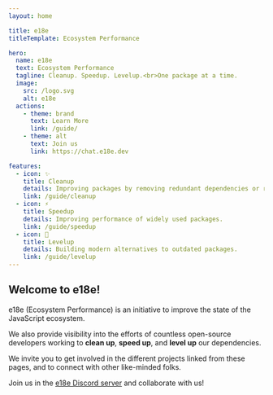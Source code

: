 ```yaml
---
layout: home

title: e18e
titleTemplate: Ecosystem Performance

hero:
  name: e18e
  text: Ecosystem Performance
  tagline: Cleanup. Speedup. Levelup.<br>One package at a time.
  image:
    src: /logo.svg
    alt: e18e
  actions:
    - theme: brand
      text: Learn More
      link: /guide/
    - theme: alt
      text: Join us
      link: https://chat.e18e.dev

features:
  - icon: ✨
    title: Cleanup
    details: Improving packages by removing redundant dependencies or replacing them with modern alternatives.
    link: /guide/cleanup
  - icon: ⚡️
    title: Speedup
    details: Improving performance of widely used packages.
    link: /guide/speedup
  - icon: 🧩
    title: Levelup
    details: Building modern alternatives to outdated packages.
    link: /guide/levelup
---
```


## Welcome to e18e!

e18e (Ecosystem Performance) is an initiative to improve the state of the JavaScript ecosystem.

We also provide visibility into the efforts of countless open-source developers working to **clean up**, **speed up**, and **level up** our dependencies.

We invite you to get involved in the different projects linked from these pages, and to connect with other like-minded folks.

Join us in the [e18e Discord server](https://chat.e18e.dev) and collaborate with us!
